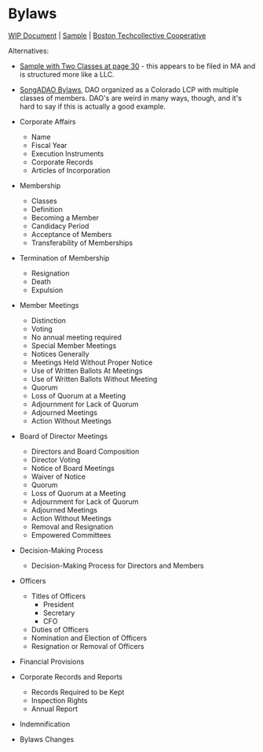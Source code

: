 # Bylaws

[WIP Document](./document) |
[Sample](https://drive.google.com/file/d/0B7aFfmk4wQfbWVRPQzFkU1ZHLVE/view?resourcekey=0-Ldj_CiYRwRyAUyaGo6ThXg)
| [Boston Techcollective
Cooperative](https://drive.google.com/file/d/0B7aFfmk4wQfbbWxoYjNPVEVGbjg/view?resourcekey=0-ejmpEn33O9JxmiOXgF-tMA)

Alternatives:
- [Sample with Two Classes at page
  30](https://institute.coop/sites/default/files/ica-model-bylaws.pdf) - this
  appears to be filed in MA and is structured more like a LLC.
- [SongADAO
  Bylaws](https://songadao.org/uploads/short-url/g4SG2dzF59BdgCiCicS95PrJ5bi.pdf),
  DAO organized as a Colorado LCP with multiple classes of members. DAO's are
  weird in many ways, though, and it's hard to say if this is actually a good
  example.

- Corporate Affairs
    - Name
    - Fiscal Year
    - Execution Instruments
    - Corporate Records
    - Articles of Incorporation
- Membership
    - Classes
    - Definition
    - Becoming a Member
    - Candidacy Period
    - Acceptance of Members
    - Transferability of Memberships
- Termination of Membership
    - Resignation
    - Death
    - Expulsion
- Member Meetings
    - Distinction
    - Voting
    - No annual meeting required
    - Special Member Meetings
    - Notices Generally
    - Meetings Held Without Proper Notice
    - Use of Written Ballots At Meetings
    - Use of Written Ballots Without Meeting
    - Quorum
    - Loss of Quorum at a Meeting
    - Adjournment for Lack of Quorum
    - Adjourned Meetings
    - Action Without Meetings
- Board of Director Meetings
    - Directors and Board Composition
    - Director Voting
    - Notice of Board Meetings
    - Waiver of Notice
    - Quorum
    - Loss of Quorum at a Meeting
    - Adjournment for Lack of Quorum
    - Adjourned Meetings
    - Action Without Meetings
    - Removal and Resignation
    - Empowered Committees
- Decision-Making Process
    - Decision-Making Process for Directors and Members
- Officers
    - Titles of Officers
        - President
        - Secretary
        - CFO
    - Duties of Officers
    - Nomination and Election of Officers
    - Resignation or Removal of Officers
- Financial Provisions
- Corporate Records and Reports
    - Records Required to be Kept
    - Inspection Rights
    - Annual Report
- Indemnification
- Bylaws Changes
